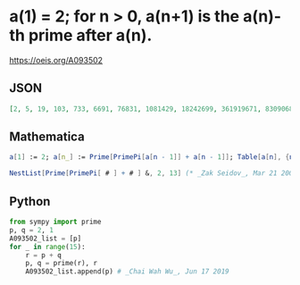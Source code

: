 # a\(1\) \= 2; for n \> 0, a\(n\+1\) is the a\(n\)\-th prime after a\(n\)\.
https://oeis.org/A093502
## JSON
```JSON
[2, 5, 19, 103, 733, 6691, 76831, 1081429, 18242699, 361919671, 8309068723, 217809953467, 6445388418589, 213232943658197, 7821073506524401, 315743571062703689]
```
## Mathematica
```Mathematica
a[1] := 2; a[n_] := Prime[PrimePi[a[n - 1]] + a[n - 1]]; Table[a[n], {n, 1, 10}] (* _Stefan Steinerberger_, Apr 10 2006 *)
```
```Mathematica
NestList[Prime[PrimePi[ # ] + # ] &, 2, 13] (* _Zak Seidov_, Mar 21 2009 *)
```
## Python
```Python
from sympy import prime
p, q = 2, 1
A093502_list = [p]
for _ in range(15):
    r = p + q
    p, q = prime(r), r
    A093502_list.append(p) # _Chai Wah Wu_, Jun 17 2019
```
